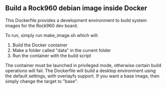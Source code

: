 ## Build a Rock960 debian image inside Docker

This Dockerfile provides a development environment to build system images for the Rock960 dev board.

To run, simply run make_image.sh which will:

1. Build the Docker container
2. Make a folder called "data" in the current folder
3. Run the container with the build script

The container must be launched in privileged mode, otherwise certain build operations will fail. The Dockerfile will build a desktop environment using the default settings, with overlayfs support. If you want a base image, then simply change the target to "base".
